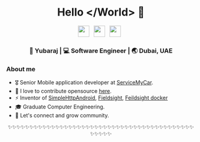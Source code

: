 <div align="center">
  <h1> Hello &lt;/World&gt; 👋</h1>
</div>
 
<p align='center'> 
<a href="https://www.linkedin.com/in/yubarajpoudel/"><img height="30" src="https://raw.githubusercontent.com/trinwin/trinwin/master/icons/linkedin.png?raw=true"></a>&nbsp;&nbsp;
<a href="https://twitter.com/yubarajcoder"><img height="30" src="https://raw.githubusercontent.com/trinwin/trinwin/master/icons/twitter.png?raw=true"></a>&nbsp;&nbsp;
<a href="https://yubarajblog.medium.com/"><img height="30" src="https://raw.githubusercontent.com/trinwin/trinwin/master/icons/medium.png?raw=true"></a>&nbsp;&nbsp;


<div align="center">
<h3> 🐝 Yubaraj | 💻 Software Engineer | 🌏 Dubai, UAE </h3> 
</div>

### About me 

- 🎖  Senior Mobile application developer at [ServiceMyCar](https://servicemycar.com).
- 👀  I love to contribute opensource [here](https://fieldsight.org/).
- ⚡  Inventor of [SimpleHttpAndroid](https://github.com/yubarajpoudel/SimpleHttpAndroid), [Fieldsight](https://github.com/fieldsight/fieldsight-mobile), [Feildsight docker](https://github.com/fieldsight/docker)
- 🎓  Graduate Computer Engineering.
- 💭  Let's connect and grow community.


<div align="center">

✨✨✨✨✨✨✨✨✨✨✨✨✨✨✨✨✨✨✨✨✨✨✨✨✨✨✨✨✨✨✨✨✨✨✨✨✨✨✨✨✨✨✨✨✨✨✨✨

</div>
<!--
**trinwin/trinwin** is a ✨ _special_ ✨ repository because its `README.md` (this file) appears on your GitHub profile.

-->